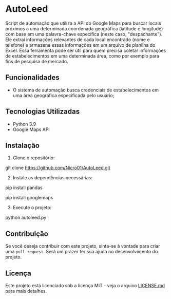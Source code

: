 # AutoLeed

Script de automação que utiliza a API do Google Maps para buscar locais próximos a uma determinada coordenada geográfica (latitude e longitude) com base em uma palavra-chave específica (neste caso, "despachante"). Ele extrai informações relevantes de cada local encontrado (nome e telefone) e armazena essas informações em um arquivo de planilha do Excel. Essa ferramenta pode ser útil para quem precisa coletar informações de estabelecimentos em uma determinada área, como por exemplo para fins de pesquisa de mercado.

## Funcionalidades

- O sistema de automação busca credenciais de estabelecimentos em uma área geográfica especificada pelo usuário;

## Tecnologias Utilizadas

- Python 3.9
- Google Maps API

## Instalação

1. Clone o repositório:

git clone https://github.com/Nicro01/AutoLeed.git

2. Instale as dependências necessárias:

pip install pandas

pip install googlemaps

3. Execute o projeto:

python autoleed.py


## Contribuição

Se você deseja contribuir com este projeto, sinta-se à vontade para criar uma `pull request`. Será um prazer ter sua ajuda no desenvolvimento do projeto.

## Licença

Este projeto está licenciado sob a licença MIT - veja o arquivo [LICENSE.md](LICENSE.md) para mais detalhes.

